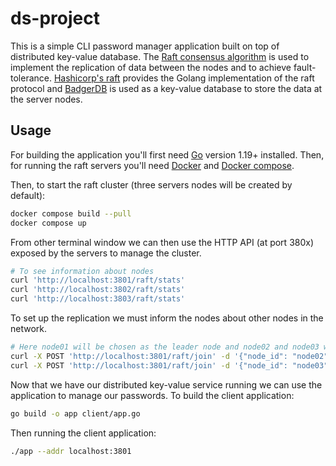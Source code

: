 # ds-project

This is a simple CLI password manager application built on top of distributed key-value database.
The [Raft consensus algorithm](https://raft.github.io/) is used to implement the replication of data between the nodes and to achieve fault-tolerance.
[Hashicorp's raft](https://github.com/hashicorp/raft) provides the Golang implementation of the raft protocol
and [BadgerDB](https://github.com/dgraph-io/badger) is used as a key-value database to store the data at the server nodes.

## Usage

For building the application you'll first need [Go](https://go.dev/doc/install) version 1.19+ installed.
Then, for running the raft servers you'll need [Docker](https://docs.docker.com/engine/install/) and [Docker compose](https://docs.docker.com/compose/install/).

Then, to start the raft cluster (three servers nodes will be created by default):
```sh
docker compose build --pull
docker compose up
```

From other terminal window we can then use the HTTP API (at port 380x) exposed by the servers to manage the cluster.
```sh
# To see information about nodes
curl 'http://localhost:3801/raft/stats'
curl 'http://localhost:3802/raft/stats'
curl 'http://localhost:3803/raft/stats'
```

To set up the replication we must inform the nodes about other nodes in the network.
```sh
# Here node01 will be chosen as the leader node and node02 and node03 will be chosen as followers.
curl -X POST 'http://localhost:3801/raft/join' -d '{"node_id": "node02", "raft_address": "node02:2802"}' -H 'content-type: application/json'
curl -X POST 'http://localhost:3801/raft/join' -d '{"node_id": "node03", "raft_address": "node03:2803"}' -H 'content-type: application/json'
```

Now that we have our distributed key-value service running we can use the application to manage our passwords.
To build the client application:
```sh
go build -o app client/app.go
```
Then running the client application:
```sh
./app --addr localhost:3801
```